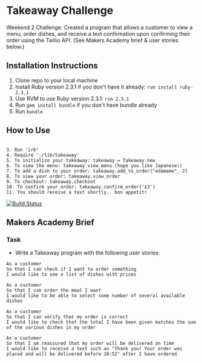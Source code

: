# Takeaway Challenge

Weekend 2 Challenge: Created a program that allows a customer to view a menu, order dishes, and receive a text confirmation upon confirming their order using the Twilio API. (See Makers Academy brief & user stories below.)

## Installation Instructions

1. Clone repo to your local machine
2. Install Ruby version 2.3.1 if you don't have it already: `rvm install ruby-2.3.1`
3. Use RVM to use Ruby version 2.3.1: `rvm 2.3.1`
3. Run `gem install bundle` if you don't have bundle already
4. Run `bundle`

## How to Use

```

3. Run 'irb'
4. Require './lib/takeaway'
5. To initialize your takeaway: takeaway = Takeaway.new
6. To view the menu: takeaway.view_menu (hope you like Japanese!)
7. To add a dish to your order: takeaway.add_to_order("edamame", 2)
8. To view your order: takeaway.view_order
9. To checkout: takeaway.checkout
10. To confirm your order: takeaway.confirm_order('£3')
11. You should receive a text shortly.. bon appetit!

```

[![Build Status](https://travis-ci.org/riyapabari/takeaway-challenge.svg?branch=master)](https://travis-ci.org/riyapabari/takeaway-challenge)


## Makers Academy Brief

### Task

* Write a Takeaway program with the following user stories:

```
As a customer
So that I can check if I want to order something
I would like to see a list of dishes with prices

As a customer
So that I can order the meal I want
I would like to be able to select some number of several available dishes

As a customer
So that I can verify that my order is correct
I would like to check that the total I have been given matches the sum of the various dishes in my order

As a customer
So that I am reassured that my order will be delivered on time
I would like to receive a text such as "Thank you! Your order was placed and will be delivered before 18:52" after I have ordered
```
